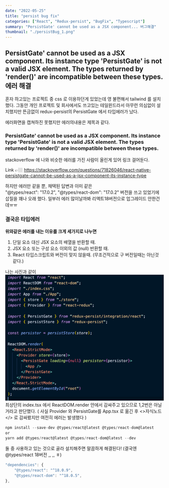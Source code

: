 ```yaml
---
date: "2022-05-25"
title: "persist bug fix"
categories: ["React", "Redux-persist", "BugFix", "Typescript"]
summary: "PersistGate' cannot be used as a JSX component... 버그해결"
thumbnail: "./persistBug_1.png"
---
```


## PersistGate' cannot be used as a JSX component. Its instance type 'PersistGate' is not a valid JSX element. The types returned by 'render()' are incompatible between these types. 에러 해결

혼자 하고있는 프로젝트 중 css 로 이용하던게 있었는데 영 불편해서 tailwind 를 설치했다.
그동안 개인 프로젝트 및 회사에서도 쓰고있는 테일윈드라서 아무런 의심없이 설치했지만
뜬금없이 redux-persist의 PersistGate 에서 타입에러가 났다.

에러화면을 캡쳐하진 못했지만 에러의내용은 제목과 같다.

<h3>PersistGate' cannot be used as a JSX component. Its instance type 'PersistGate' is not a valid JSX element. The types returned by 'render()' are incompatible between these types.</h3>

stackoverflow 에 나와 비슷한 에러를 가진 사람이 올린게 있어 링크 걸어둔다.

Link 👉🏼 https://stackoverflow.com/questions/71826046/react-native-persistgate-cannot-be-used-as-a-jsx-component-its-instance-type

하지만 에러만 같을 뿐, 채택된 답변과 이미 같은  
"@types/react": "17.0.2",
"@types/react-dom": "17.0.2"
버전을 쓰고 있었기에 삽질을 꽤나 오래 했다.
일부러 에러 많이날까봐 리액트18버전으로 업그레이드 안한건데ㅠㅠ

### 결국은 타입에러

<b>위와같은 에러를 내는 이유를 크게 세가지로 나누면</b>

1. 단일 요소 대신 JSX 요소의 배열을 반환할 때.<br/>
2. JSX 요소 또는 구성 요소 이외의 값 (null) 반환할 때.<br/>
3. React 타입스크립트와 버전이 맞지 않을때. (무조건적으로 구 버전일때는 아닌것 같다.)<br/>

나는 사진과 같이
<img src = "./persistBug_1.png" alt="type-bug" />
최상단의 index.tsx 에서 ReactDOM.render 안에서 감싸주고 있으므로 1,2번은 아닐거라고 판단했다.
( 사실 Provider 와 PersistGate를 App.tsx 로 옮긴 후 <>자식노드</> 로 감싸봤지만 여전히 에러는 발생했다 )

```js
npm install --save-dev @types/react@latest @types/react-dom@latest
or
yarn add @types/react@latest @types/react-dom@latest --dev
```

둘 중 사용하고 있는 것으로 골라 설치해주면 말끔하게 해결된다!
(결국엔 @types/react 18버전 ,, ,, ㅎ)

```js
"dependencies": {
    "@types/react": "^18.0.9",
    "@types/react-dom": "^18.0.5",
},
```
